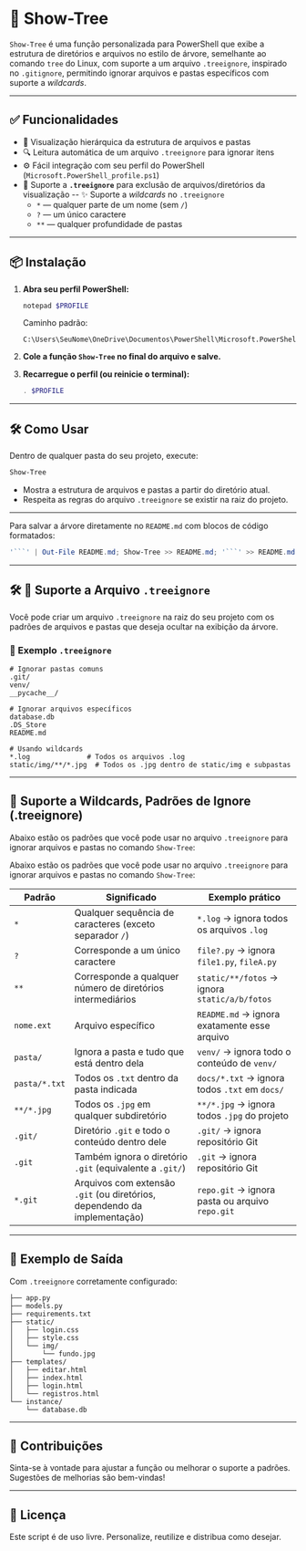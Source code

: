 # 📁 Show-Tree

`Show-Tree` é uma função personalizada para PowerShell que exibe a estrutura de diretórios e arquivos no estilo de árvore, semelhante ao comando `tree` do Linux, com suporte a um arquivo `.treeignore`, inspirado no `.gitignore`, permitindo ignorar arquivos e pastas específicos com suporte a *wildcards*.

---

## ✅ Funcionalidades

- 📂 Visualização hierárquica da estrutura de arquivos e pastas
- 🔍 Leitura automática de um arquivo `.treeignore` para ignorar itens
- ⚙️ Fácil integração com seu perfil do PowerShell (`Microsoft.PowerShell_profile.ps1`)
- 📄 Suporte a **`.treeignore`** para exclusão de arquivos/diretórios da visualização
-- ✨ Suporte a *wildcards* no `.treeignore`
  - `*` — qualquer parte de um nome (sem `/`)
  - `?` — um único caractere
  - `**` — qualquer profundidade de pastas

---

## 📦 Instalação

1. **Abra seu perfil PowerShell:**

   ```powershell
   notepad $PROFILE
   ```

   Caminho padrão:
   ```
   C:\Users\SeuNome\OneDrive\Documentos\PowerShell\Microsoft.PowerShell_profile.ps1
   ```

2. **Cole a função `Show-Tree` no final do arquivo e salve.**

3. **Recarregue o perfil (ou reinicie o terminal):**

   ```powershell
   . $PROFILE
   ```

---

## 🛠️ Como Usar

Dentro de qualquer pasta do seu projeto, execute:

```powershell
Show-Tree
```
- Mostra a estrutura de arquivos e pastas a partir do diretório atual.
- Respeita as regras do arquivo `.treeignore` se existir na raiz do projeto.
---
Para salvar a árvore diretamente no `README.md` com blocos de código formatados:

```powershell
'```' | Out-File README.md; Show-Tree >> README.md; '```' >> README.md
```

---

## 🛠️ 📄  Suporte a Arquivo `.treeignore`

Você pode criar um arquivo `.treeignore` na raiz do seu projeto com os padrões de arquivos e pastas que deseja ocultar na exibição da árvore.

### 🔹 Exemplo `.treeignore`

```plaintext
# Ignorar pastas comuns
.git/
venv/
__pycache__/

# Ignorar arquivos específicos
database.db
.DS_Store
README.md

# Usando wildcards
*.log              # Todos os arquivos .log
static/img/**/*.jpg  # Todos os .jpg dentro de static/img e subpastas
```

---

## 🔎 Suporte a Wildcards, Padrões de Ignore (.treeignore)


Abaixo estão os padrões que você pode usar no arquivo `.treeignore` para ignorar arquivos e pastas no comando `Show-Tree`:

Abaixo estão os padrões que você pode usar no arquivo `.treeignore` para ignorar arquivos e pastas no comando `Show-Tree`:

| Padrão          | Significado                                                | Exemplo prático                                 |
|-----------------|------------------------------------------------------------|--------------------------------------------------|
| `*`             | Qualquer sequência de caracteres (exceto separador `/`)    | `*.log` → ignora todos os arquivos `.log`        |
| `?`             | Corresponde a um único caractere                           | `file?.py` → ignora `file1.py`, `fileA.py`       |
| `**`            | Corresponde a qualquer número de diretórios intermediários | `static/**/fotos` → ignora `static/a/b/fotos`    |
| `nome.ext`      | Arquivo específico                                         | `README.md` → ignora exatamente esse arquivo     |
| `pasta/`        | Ignora a pasta e tudo que está dentro dela                | `venv/` → ignora todo o conteúdo de `venv/`      |
| `pasta/*.txt`   | Todos os `.txt` dentro da pasta indicada                   | `docs/*.txt` → ignora todos `.txt` em `docs/`    |
| `**/*.jpg`      | Todos os `.jpg` em qualquer subdiretório                   | `**/*.jpg` → ignora todos `.jpg` do projeto      |
| `.git/`         | Diretório `.git` e todo o conteúdo dentro dele             | `.git/` → ignora repositório Git                 |
| `.git`          | Também ignora o diretório `.git` (equivalente a `.git/`)   | `.git` → ignora repositório Git                  |
| `*.git`         | Arquivos com extensão `.git` (ou diretórios, dependendo da implementação) | `repo.git` → ignora pasta ou arquivo `repo.git` |




---

## 📂 Exemplo de Saída

Com `.treeignore` corretamente configurado:

```
├── app.py
├── models.py
├── requirements.txt
├── static/
│   ├── login.css
│   ├── style.css
│   └── img/
│       └── fundo.jpg
├── templates/
│   ├── editar.html
│   ├── index.html
│   ├── login.html
│   └── registros.html
└── instance/
    └── database.db
```


---

## 🤝 Contribuições

Sinta-se à vontade para ajustar a função ou melhorar o suporte a padrões. Sugestões de melhorias são bem-vindas!

---

## 📄 Licença

Este script é de uso livre. Personalize, reutilize e distribua como desejar.

